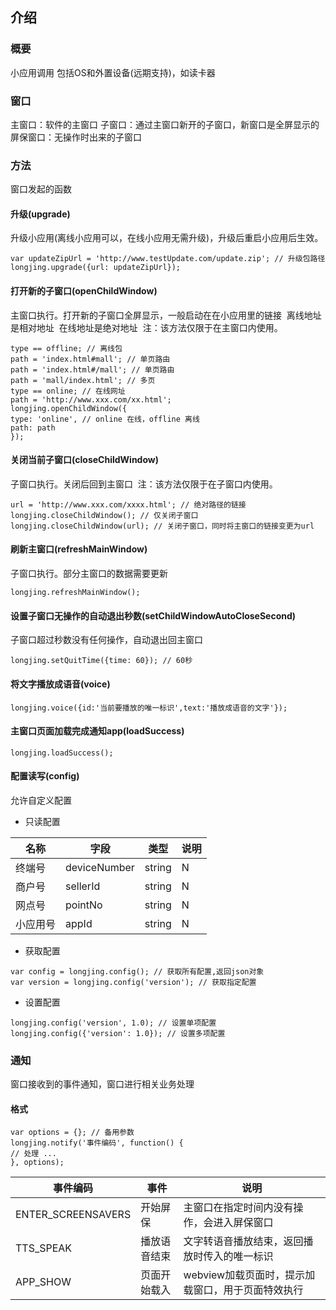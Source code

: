 ## 介绍
### 概要
小应用调用
包括OS和外置设备(远期支持)，如读卡器
### 窗口
主窗口：软件的主窗口
子窗口：通过主窗口新开的子窗口，新窗口是全屏显示的
屏保窗口：无操作时出来的子窗口
### 方法
窗口发起的函数
#### 升级(upgrade)
升级小应用(离线小应用可以，在线小应用无需升级)，升级后重启小应用后生效。

```
var updateZipUrl = 'http://www.testUpdate.com/update.zip'; // 升级包路径
longjing.upgrade({url: updateZipUrl});
```

#### 打开新的子窗口(openChildWindow)
主窗口执行。打开新的子窗口全屏显示，一般启动在在小应用里的链接 
离线地址是相对地址 
在线地址是绝对地址 
注：该方法仅限于在主窗口内使用。
```
type == offline; // 离线包
path = 'index.html#mall'; // 单页路由
path = 'index.html#/mall'; // 单页路由
path = 'mall/index.html'; // 多页
type == online; // 在线网址
path = 'http://www.xxx.com/xx.html';
longjing.openChildWindow({
type: 'online', // online 在线，offline 离线
path: path
});
```

#### 关闭当前子窗口(closeChildWindow)
子窗口执行。关闭后回到主窗口 
注：该方法仅限于在子窗口内使用。
```
url = 'http://www.xxx.com/xxxx.html'; // 绝对路径的链接
longjing.closeChildWindow(); // 仅关闭子窗口
longjing.closeChildWindow(url); // 关闭子窗口，同时将主窗口的链接变更为url
```
#### 刷新主窗口(refreshMainWindow)
子窗口执行。部分主窗口的数据需要更新
```
longjing.refreshMainWindow();
```
#### 设置子窗口无操作的自动退出秒数(setChildWindowAutoCloseSecond)
子窗口超过秒数没有任何操作，自动退出回主窗口
```
longjing.setQuitTime({time: 60}); // 60秒
```
#### 将文字播放成语音(voice)
```
longjing.voice({id:'当前要播放的唯一标识',text:'播放成语音的文字'});
```
#### 主窗口页面加载完成通知app(loadSuccess)
```
longjing.loadSuccess();
```
#### 配置读写(config)
允许自定义配置

* 只读配置

|名称|	字段|	类型|	说明|
|--|--|--|--|
|终端号|	deviceNumber|	string|	N|
|商户号|	sellerId|	string|	N|
|网点号|	pointNo|	string|	N|
|小应用号|	appId	|string|	N|

* 获取配置

```
var config = longjing.config(); // 获取所有配置,返回json对象
var version = longjing.config('version'); // 获取指定配置
```

* 设置配置

```
longjing.config('version', 1.0); // 设置单项配置
longjing.config({'version': 1.0}); // 设置多项配置
```
### 通知
窗口接收到的事件通知，窗口进行相关业务处理
#### 格式

```
var options = {}; // 备用参数
longjing.notify('事件编码', function() {
// 处理 ...
}, options);
```

|事件编码|	事件|	说明|
|--|--|--|
|ENTER_SCREENSAVERS|	开始屏保|	主窗口在指定时间内没有操作，会进入屏保窗口|
|TTS_SPEAK|	播放语音结束|	文字转语音播放结束，返回播放时传入的唯一标识|
|APP_SHOW|	页面开始载入|	webview加载页面时，提示加载窗口，用于页面特效执行|

